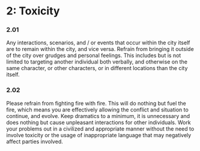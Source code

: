 # 2: Toxicity

### 2.01 <a href="#fvyohm56os4y" id="fvyohm56os4y"></a>

Any interactions, scenarios, and / or events that occur within the city itself are to remain within the city, and vice versa. Refrain from bringing it outside of the city over grudges and personal feelings. This includes but is not limited to targeting another individual both verbally, and otherwise on the same character, or other characters, or in different locations than the city itself.

### 2.02 <a href="#s1yw8uefqnje" id="s1yw8uefqnje"></a>

Please refrain from fighting fire with fire. This will do nothing but fuel the fire, which means you are effectively allowing the conflict and situation to continue, and evolve. Keep dramatics to a minimum, it is unnecessary and does nothing but cause unpleasant interactions for other individuals. Work your problems out in a civilized and appropriate manner without the need to involve toxicity or the usage of inappropriate language that may negatively affect parties involved.
